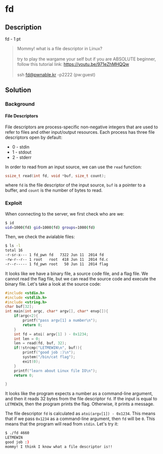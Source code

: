# fd

## Description

fd - 1 pt

> Mommy! what is a file descriptor in Linux? <br> <br>
> try to play the wargame your self but if you are ABSOLUTE
> beginner, follow this tutorial link:
> https://youtu.be/971eZhMHQQw <br> <br>
> ssh fd@pwnable.kr -p2222 (pw:guest)

## Solution

### Background

#### File Descriptors

File descriptors are process-specific non-negative integers that are used to refer to files and other input/output resources. Each process has three file descriptors open by default:

* 0 - stdin
* 1 - stdout
* 2 - stderr

In order to read from an input source, we can use the ```read``` function:

```c
ssize_t read(int fd, void *buf, size_t count);
```

where ```fd``` is the file descriptor of the input source, ```buf``` is a pointer to a buffer, and ```count``` is the number of bytes to read.


### Exploit

When connecting to the server, we first check who are we:

```bash 
$ id
uid=1000(fd) gid=1000(fd) groups=1000(fd)
```

Then, we check the avialable files:

```bash
$ ls -l
total 16
-r-sr-x--- 1 fd_pwn fd   7322 Jun 11  2014 fd
-rw-r--r-- 1 root   root  418 Jun 11  2014 fd.c
-r--r----- 1 fd_pwn root   50 Jun 11  2014 flag
```

It looks like we have a binary file, a source code file, and a flag file. We cannot read the flag file, but we can read the source code and execute the binary file. Let's take a look at the source code:

```c
#include <stdio.h>
#include <stdlib.h>
#include <string.h>
char buf[32];
int main(int argc, char* argv[], char* envp[]){
	if(argc<2){
		printf("pass argv[1] a number\n");
		return 0;
	}
	int fd = atoi( argv[1] ) - 0x1234;
	int len = 0;
	len = read(fd, buf, 32);
	if(!strcmp("LETMEWIN\n", buf)){
		printf("good job :)\n");
		system("/bin/cat flag");
		exit(0);
	}
	printf("learn about Linux file IO\n");
	return 0;

}
```

It looks like the program expects a number as a command-line argument, and then it reads 32 bytes from the file descriptor ```fd```. If the input is equal to ```LETMEWIN```, then the program prints the flag. Otherwise, it prints a message.

The file descriptor ```fd``` is calculated as ```atoi(argv[1]) - 0x1234```. This means that if we pass ```0x1234``` as a command-line argument, then ```fd``` will be ```0```. This means that the program will read from ```stdin```. Let's try it:

```bash
$ ./fd 4660
LETMEWIN
good job :)
mommy! I think I know what a file descriptor is!!
```

